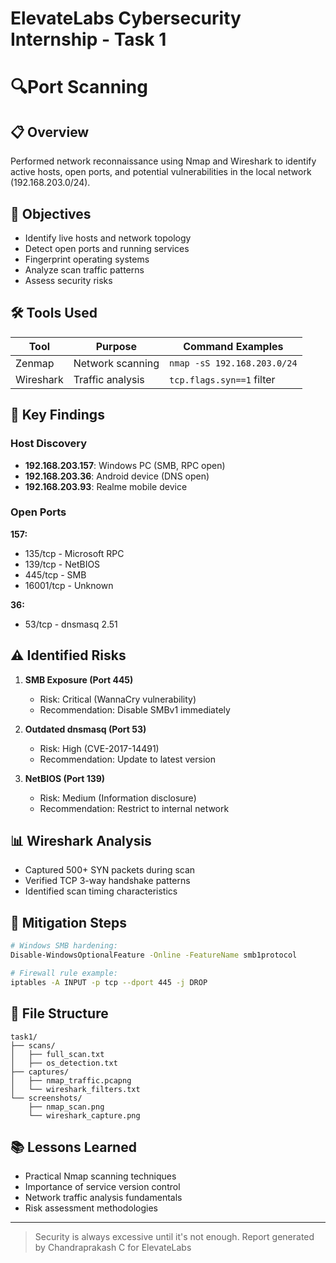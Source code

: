 # ElevateLabs Cybersecurity Internship - Task 1
# 🔍Port Scanning

## 📋 Overview  
Performed network reconnaissance using Nmap and Wireshark to identify active hosts, open ports, and potential vulnerabilities in the local network (192.168.203.0/24).  

## 🎯 Objectives  
- Identify live hosts and network topology  
- Detect open ports and running services  
- Fingerprint operating systems  
- Analyze scan traffic patterns  
- Assess security risks  

## 🛠 Tools Used  
| Tool | Purpose | Command Examples |  
|------|---------|------------------|  
| Zenmap | Network scanning | `nmap -sS 192.168.203.0/24` |  
| Wireshark | Traffic analysis | `tcp.flags.syn==1` filter |  



## 📌 Key Findings  
### Host Discovery  
- **192.168.203.157**: Windows PC (SMB, RPC open)  
- **192.168.203.36**: Android device (DNS open)  
- **192.168.203.93**: Realme mobile device  

### Open Ports
**157:**
- 135/tcp - Microsoft RPC
- 139/tcp - NetBIOS
- 445/tcp - SMB
- 16001/tcp - Unknown

**36:**
- 53/tcp - dnsmasq 2.51



## ⚠️ Identified Risks  
1. **SMB Exposure (Port 445)**  
   - Risk: Critical (WannaCry vulnerability)  
   - Recommendation: Disable SMBv1 immediately  

2. **Outdated dnsmasq (Port 53)**  
   - Risk: High (CVE-2017-14491)  
   - Recommendation: Update to latest version  

3. **NetBIOS (Port 139)**  
   - Risk: Medium (Information disclosure)  
   - Recommendation: Restrict to internal network  



## 📊 Wireshark Analysis  
- Captured 500+ SYN packets during scan  
- Verified TCP 3-way handshake patterns  
- Identified scan timing characteristics  



## 🔧 Mitigation Steps  
```bash  
# Windows SMB hardening:  
Disable-WindowsOptionalFeature -Online -FeatureName smb1protocol  

# Firewall rule example:  
iptables -A INPUT -p tcp --dport 445 -j DROP
```



## 📂 File Structure
```plaintext
task1/  
├── scans/  
│   ├── full_scan.txt  
│   ├── os_detection.txt  
├── captures/  
│   ├── nmap_traffic.pcapng  
│   └── wireshark_filters.txt  
└── screenshots/  
    ├── nmap_scan.png  
    └── wireshark_capture.png
```



## 📚 Lessons Learned

- Practical Nmap scanning techniques
- Importance of service version control
- Network traffic analysis fundamentals
- Risk assessment methodologies

---

> Security is always excessive until it's not enough.
> Report generated by Chandraprakash C for ElevateLabs
